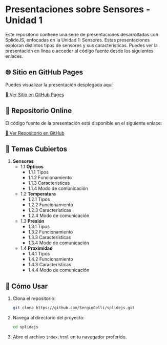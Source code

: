 # Presentaciones sobre Sensores - Unidad 1

Este repositorio contiene una serie de presentaciones desarrolladas con SplideJS, enfocadas en la Unidad 1: Sensores. Estas presentaciones exploran distintos tipos de sensores y sus características. Puedes ver la presentación en línea o acceder al código fuente desde los siguientes enlaces.

## 🌐 Sitio en GitHub Pages

Puedes visualizar la presentación desplegada aquí:

[🔗 Ver Sitio en GitHub Pages](https://sergiocolli.github.io/splidejs/)

## 📂 Repositorio Online

El código fuente de la presentación está disponible en el siguiente enlace:

[🔗 Ver Repositorio en GitHub](https://github.com/SergioColli/splidejs/tree/master)

## 📝 Temas Cubiertos

1. **Sensores**
   - 1.1 **Ópticos**
     - 1.1.1 Tipos
     - 1.1.2 Funcionamiento
     - 1.1.3 Características
     - 1.1.4 Modo de comunicación
   - 1.2 **Temperatura**
     - 1.2.1 Tipos
     - 1.2.2 Funcionamiento
     - 1.2.3 Características
     - 1.2.4 Modo de comunicación
   - 1.3 **Presión**
     - 1.3.1 Tipos
     - 1.3.2 Funcionamiento
     - 1.3.3 Características
     - 1.3.4 Modo de comunicación
   - 1.4 **Proximidad**
     - 1.4.1 Tipos
     - 1.4.2 Funcionamiento
     - 1.4.3 Características
     - 1.4.4 Modo de comunicación

## 🚀 Cómo Usar

1. Clona el repositorio:
    ```bash
    git clone https://github.com/SergioColli/splidejs.git
    ```
2. Navega al directorio del proyecto:
    ```bash
    cd splidejs
    ```
3. Abre el archivo `index.html` en tu navegador preferido.
